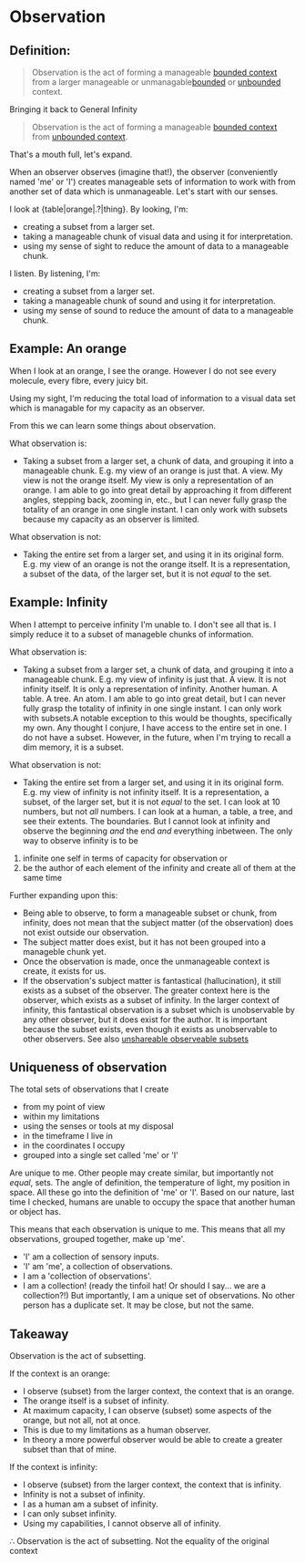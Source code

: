 # Observation

## Definition: 

> Observation is the act of forming a manageable [bounded context](readme.md#bounded-context) from a larger manageable or unmanagable[bounded](readme.md#bounded-context) or [unbounded](readme.md#unbounded-context)  context.

Bringing it back to General Infinity

>  Observation is the act of forming a manageable [bounded context](readme.md#bounded-context) from [unbounded context](readme.md#unbounded-context).

That's a mouth full, let's expand.

When an observer observes (imagine that!), the observer (conveniently named 'me' or 'I') creates manageable sets of information to work with from another set of data which is unmanageable. Let's start with our senses.

I look at {table|orange|.?|thing}. By looking, I'm:
* creating a subset from a larger set.
* taking a manageable chunk of visual data and using it for interpretation.
* using my sense of sight to reduce the amount of data to a manageable chunk.

I listen. By listening, I'm:
* creating a subset from a larger set.
* taking a manageable chunk of sound and using it for interpretation.
* using my sense of sound to reduce the amount of data to a manageable chunk.

## Example: An orange

When I look at an orange, I see the orange. However I do not see every molecule, every fibre, every juicy bit.

Using my sight, I'm reducing the total load of information to a visual data set which is managable for my capacity as an observer.

From this we can learn some things about observation.

What observation is:
* Taking a subset from a larger set, a chunk of data, and grouping it into a manageable chunk. E.g. my view of an orange is just that. A view. My view is not the orange itself. My view is only a representation of an orange. I am able to go into great detail by approaching it from different angles, stepping back, zooming in, etc., but I can never fully grasp the totality of an orange in one single instant. I can only work with subsets because my capacity as an observer is limited.

What observation is not:
* Taking the entire set from a larger set, and using it in its original form. E.g. my view of an orange is not the orange itself. It is a representation, a subset of the data, of the larger set, but it is not _equal_ to the set.

## Example: Infinity

When I attempt to perceive infinity I'm unable to. I don't see all that is. I simply reduce it to a subset of manageble chunks of information.

What observation is:
* Taking a subset from a larger set, a chunk of data, and grouping it into a manageable chunk. E.g. my view of infinity is just that. A view. It is not infinity itself. It is only a representation of infinity. Another human. A table. A tree. An atom. I am able to go into great detail, but I can never fully grasp the totality of infinity in one single instant. I can only work with subsets.A notable exception to this would be thoughts, specifically my own. Any thought I conjure, I have access to the entire set in one. I do not have a subset. However, in the future, when I'm trying to recall a dim memory, it is a subset.

What observation is not:
* Taking the entire set from a larger set, and using it in its original form. E.g. my view of infinity is not infinity itself. It is a representation, a subset, of the larger set, but it is not _equal_ to the set. I can look at 10 numbers, but not _all_ numbers. I can look at a human, a table, a tree, and see their extents. The boundaries. But I cannot look at infinity and observe the beginning _and_ the end _and_ everything inbetween. The only way to observe infinity is to be 
1. infinite one self in terms of capacity for observation or 
2. be the author of each element of the infinity and create all of them at the same time

Further expanding upon this:
* Being able to observe, to form a manageable subset or chunk, from infinity, does not mean that the subject matter (of the observation) does not exist outside our observation.
* The subject matter does exist, but it has not been grouped into a manageble chunk yet.
* Once the observation is made, once the unmanageable context is create, it exists for us.
* If the observation's subject matter is fantastical (hallucination), it still exists as a subset of the observer. The greater context here is the observer, which exists as a subset of infinity. In the larger context of infinity, this fantastical observation is a subset which is unobservable by any other observer, but it does exist for the author. It is important because the subset exists, even though it exists as unobservable to other observers. See also [unshareable observeable subsets](readme.md#unshareable-observable-subsets)

## Uniqueness of observation

The total sets of observations that I create
*  from my point of view
* within my limitations
* using the senses or tools at my disposal
* in the timeframe I live in
* in the coordinates I occupy
* grouped into a single set called 'me' or 'I'

Are unique to me. Other people may create similar, but importantly not _equal_, sets. The angle of definition, the temperature of light, my position in space. All these go into the definition of 'me' or 'I'. Based on our nature, last time I checked, humans are unable to occupy the space that another human or object has.

This means that each observation is unique to me. This means that all my observations, grouped together, make up 'me'. 

* 'I' am a collection of sensory inputs.
* 'I' am 'me', a collection of observations. 
* I am a 'collection of observations'. 
* I am a collection! (ready the tinfoil hat! Or should I say... we are a collection?!)
But importantly, I am a unique set of observations. No other person has a duplicate set. It may be close, but not the same.

## Takeaway

Observation is the act of subsetting.

If the context is an orange:

* I observe (subset) from the larger context, the context that is an orange. 
* The orange itself is a subset of infinity.
* At maximum capacity, I can observe (subset) some aspects of the orange, but not all, not at once.
* This is due to my limitations as a human observer.
* In theory a more powerful observer would be able to create a greater subset than that of mine.

If the context is infinity:

* I observe (subset) from the larger context, the context that is infinity. 
* Infinity is not a subset of infinity.
* I as a human am a subset of infinity.
* I can only subset infinity. 
* Using my capabilities, I cannot observe all of infinity.

&#8756; Observation is the act of subsetting. Not the equality of the original context
 
